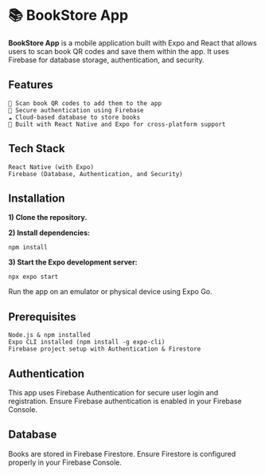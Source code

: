 # 📚 BookStore App

**BookStore App** is a mobile application built with Expo and React that allows users to scan book QR codes and save them within the app. It uses Firebase for database storage, authentication, and security.

## Features

    📖 Scan book QR codes to add them to the app
    🔐 Secure authentication using Firebase
    ☁️ Cloud-based database to store books
    📱 Built with React Native and Expo for cross-platform support

## Tech Stack

    React Native (with Expo)
    Firebase (Database, Authentication, and Security)

## Installation

**1) Clone the repository.**

**2) Install dependencies:**

    npm install

**3) Start the Expo development server:**

    npx expo start

Run the app on an emulator or physical device using Expo Go.

## Prerequisites

    Node.js & npm installed
    Expo CLI installed (npm install -g expo-cli)
    Firebase project setup with Authentication & Firestore

## Authentication

This app uses Firebase Authentication for secure user login and registration. Ensure Firebase authentication is enabled in your Firebase Console.

## Database

Books are stored in Firebase Firestore. Ensure Firestore is configured properly in your Firebase Console.
